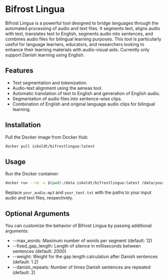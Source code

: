 # Bifrost Lingua

Bifrost Lingua is a powerful tool designed to bridge languages through the automated processing of audio and text files. It segments text, aligns audio with text, translates text to English, segments audio into sentences, and combines audio files for bilingual learning purposes. This tool is particularly useful for language learners, educators, and researchers looking to enhance their learning materials with audio-visual aids. Currently only support Danish learning using English.

## Features

- Text segmentation and tokenization.
- Audio-text alignment using the aeneas tool.
- Automatic translation of text to English and generation of English audio.
- Segmentation of audio files into sentence-wise clips.
- Combination of English and original language audio clips for bilingual learning.

## Installation

Pull the Docker image from Docker Hub:

```bash
docker pull iskoldt/bifrostlingua:latest
```

## Usage

Run the Docker container:

```bash
docker run --rm -v $(pwd):/data iskoldt/bifrostlingua:latest /data/your_audio.mp3 /data/your_text.txt [optional arguments]
```

Replace `your_audio.mp3` and `your_text.txt` with the paths to your input audio and text files, respectively.

## Optional Arguments

You can customize the behavior of Bifrost Lingua by passing additional arguments:

- --max_words: Maximum number of words per segment (default: 12)
- --fixed_gap_length: Length of silence in milliseconds between sentences (default: 2000)
- --weight: Weight for the gap length calculation after Danish sentences (default: 1.2)
- --danish_repeats: Number of times Danish sentences are repeated (default: 2)

